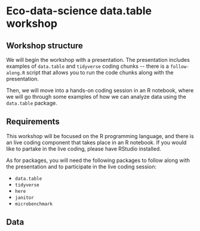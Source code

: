 # Eco-data-science data.table workshop

## Workshop structure

We will begin the workshop with a presentation. The presentation includes examples of ``data.table`` and ``tidyverse`` coding chunks -- there is a ``follow-along.R`` script that allows you to run the code chunks along with the presentation.

Then, we will move into a hands-on coding session in an R notebook, where we will go through some examples of how we can analyze data using the ``data.table`` package.

## Requirements

This workshop will be focused on the R programming language, and there is an live coding component that takes place in an R notebook. If you would like to partake in the live coding, please have RStudio installed.

As for packages, you will need the following packages to follow along with the presentation and to participate in the live coding session:
  * `data.table`
  * `tidyverse`
  * `here`
  * `janitor`
  * `microbenchmark`
  
## Data
  
